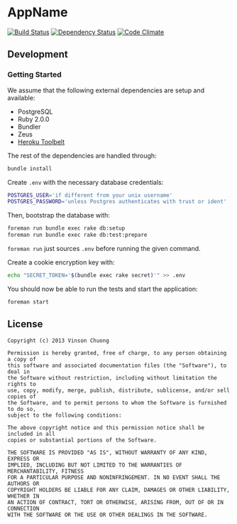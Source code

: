 # AppName
[![Build Status](https://travis-ci.org/vinsonchuong/app_name.png?branch=master)](https://travis-ci.org/vinsonchuong/app_name)
[![Dependency Status](https://gemnasium.com/vinsonchuong/app_name.png)](https://gemnasium.com/vinsonchuong/app_name)
[![Code Climate](https://codeclimate.com/github/vinsonchuong/app_name.png)](https://codeclimate.com/github/vinsonchuong/app_name)

## Development
### Getting Started
We assume that the following external dependencies are setup and available:
* PostgreSQL
* Ruby 2.0.0
* Bundler
* Zeus
* [Heroku Toolbelt](http://toolbelt.heroku.com)

The rest of the dependencies are handled through:
```bash
bundle install
```

Create `.env` with the necessary database credentials:
```bash
POSTGRES_USER='if different from your unix username'
POSTGRES_PASSWORD='unless Postgres authenticates with trust or ident'
```
Then, bootstrap the database with:
```bash
foreman run bundle exec rake db:setup
foreman run bundle exec rake db:test:prepare
```
`foreman run` just sources `.env` before running the given command.

Create a cookie encryption key with:
```bash
echo "SECRET_TOKEN='$(bundle exec rake secret)'" >> .env
```

You should now be able to run the tests and start the application:
```bash
foreman start
```

## License
```
Copyright (c) 2013 Vinson Chuong

Permission is hereby granted, free of charge, to any person obtaining a copy of
this software and associated documentation files (the "Software"), to deal in
the Software without restriction, including without limitation the rights to
use, copy, modify, merge, publish, distribute, sublicense, and/or sell copies of
the Software, and to permit persons to whom the Software is furnished to do so,
subject to the following conditions:

The above copyright notice and this permission notice shall be included in all
copies or substantial portions of the Software.

THE SOFTWARE IS PROVIDED "AS IS", WITHOUT WARRANTY OF ANY KIND, EXPRESS OR
IMPLIED, INCLUDING BUT NOT LIMITED TO THE WARRANTIES OF MERCHANTABILITY, FITNESS
FOR A PARTICULAR PURPOSE AND NONINFRINGEMENT. IN NO EVENT SHALL THE AUTHORS OR
COPYRIGHT HOLDERS BE LIABLE FOR ANY CLAIM, DAMAGES OR OTHER LIABILITY, WHETHER IN
AN ACTION OF CONTRACT, TORT OR OTHERWISE, ARISING FROM, OUT OF OR IN CONNECTION
WITH THE SOFTWARE OR THE USE OR OTHER DEALINGS IN THE SOFTWARE.

